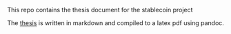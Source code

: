This repo contains the thesis document for the stablecoin project

The [thesis](thesis.md) is written in markdown and compiled to a latex pdf using
pandoc.

